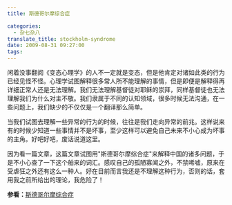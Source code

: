 ```yaml
---
title: 斯德哥尔摩综合症

categories:
  - 杂七杂八
translate_title: stockholm-syndrome
date: 2009-08-31 09:27:00
tags:
---
```


闲着没事翻阅《变态心理学》的人不一定就是变态，但是他肯定对诸如此类的行为已经见怪不怪。心理学试图解释很多常人所不能理解的事情，但是即便是解释得再详细正常人还是无法理解。我们无法理解基督徒对耶稣的崇拜，同样基督徒也无法理解我们为什么对主不敬。我们隶属于不同的认知领域，很多时候无法沟通，在一些问题上，我们缺少的不仅仅是一个翻译那么简单。

当我们试图去理解一些异常的行为的时候，往往是我们走向异常的前兆。这样说来有的时候少知道一些事情并不是坏事，至少这样可以避免自己未来不小心成为坏事的主角。好吧好吧，废话说道这里。

因为看一篇文章，这篇文章试图用"斯德哥尔摩综合症"来解释中国的诸多问题，于是不小心查了一下这个舶来的词汇。感叹自己的孤陋寡闻之外，不禁唏嘘，原来在受虐狂之外还有这么一种人。好在目前而言我还是不理解这种行为，否则的话，套用我之前所给出的理论，我危险了！

**参看：**[斯德哥尔摩综合症](https://zh.wikipedia.org/zh-cn/%E6%96%AF%E5%BE%B7%E5%93%A5%E7%88%BE%E6%91%A9%E7%97%87%E5%80%99%E7%BE%A4)
